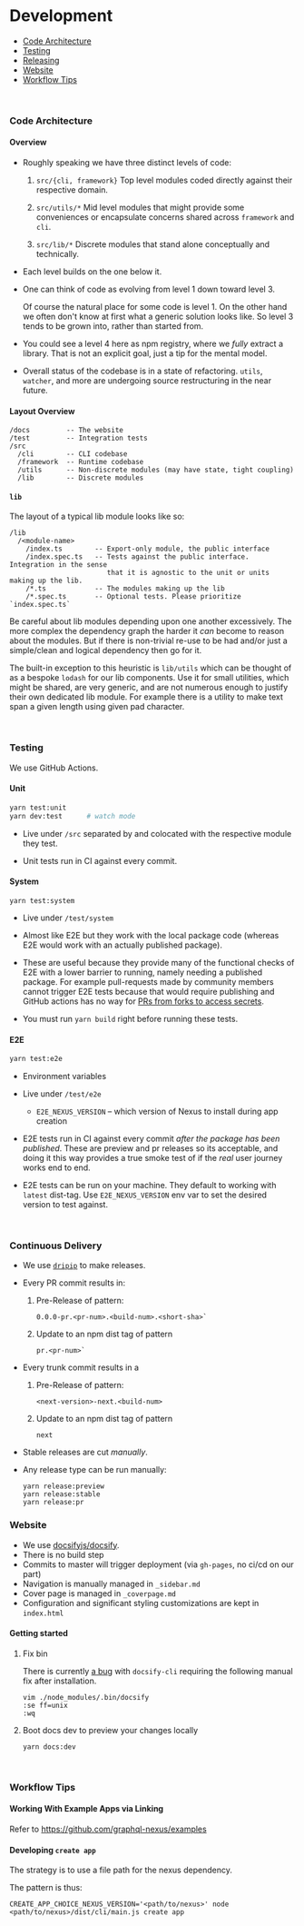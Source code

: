 # Development

<!-- START doctoc generated TOC please keep comment here to allow auto update -->
<!-- DON'T EDIT THIS SECTION, INSTEAD RE-RUN doctoc TO UPDATE -->

- [Code Architecture](#code-architecture)
- [Testing](#testing)
- [Releasing](#releasing)
- [Website](#website)
- [Workflow Tips](#workflow-tips)

<!-- END doctoc generated TOC please keep comment here to allow auto update -->

<br>

### Code Architecture

#### Overview

- Roughly speaking we have three distinct levels of code:

  1. `src/{cli, framework}` Top level modules coded directly against their respective domain.

  2. `src/utils/*` Mid level modules that might provide some conveniences or encapsulate concerns shared across `framework` and `cli`.

  3. `src/lib/*` Discrete modules that stand alone conceptually and technically.

- Each level builds on the one below it.

- One can think of code as evolving from level 1 down toward level 3.

  Of course the natural place for some code is level 1. On the other hand we often don't know at first what a generic solution looks like. So level 3 tends to be grown into, rather than started from.

- You could see a level 4 here as npm registry, where we _fully_ extract a library. That is not an explicit goal, just a tip for the mental model.

- Overall status of the codebase is in a state of refactoring. `utils`, `watcher`, and more are undergoing source restructuring in the near future.

#### Layout Overview

```
/docs         -- The website
/test         -- Integration tests
/src
  /cli        -- CLI codebase
  /framework  -- Runtime codebase
  /utils      -- Non-discrete modules (may have state, tight coupling)
  /lib        -- Discrete modules
```

#### `lib`

The layout of a typical lib module looks like so:

```
/lib
  /<module-name>
    /index.ts        -- Export-only module, the public interface
    /index.spec.ts   -- Tests against the public interface. Integration in the sense
                        that it is agnostic to the unit or units making up the lib.
    /*.ts            -- The modules making up the lib
    /*.spec.ts       -- Optional tests. Please prioritize `index.spec.ts`
```

Be careful about lib modules depending upon one another excessively. The more complex the dependency graph the harder it _can_ become to reason about the modules. But if there is non-trivial re-use to be had and/or just a simple/clean and logical dependency then go for it.

The built-in exception to this heuristic is `lib/utils` which can be thought of as a bespoke `lodash` for our lib components. Use it for small utilities, which might be shared, are very generic, and are not numerous enough to justify their own dedicated lib module. For example there is a utility to make text span a given length using given pad character.

<br>

### Testing

We use GitHub Actions.

#### Unit

```bash
yarn test:unit
yarn dev:test      # watch mode
```

- Live under `/src` separated by and colocated with the respective module they test.

- Unit tests run in CI against every commit.

#### System

```
yarn test:system
```

- Live under `/test/system`

- Almost like E2E but they work with the local package code (whereas E2E would work with an actually published package).

- These are useful because they provide many of the functional checks of E2E with a lower barrier to running, namely needing a published package. For example pull-requests made by community members cannot trigger E2E tests because that would require publishing and GitHub actions has no way for [PRs from forks to access secrets](https://github.community/t5/GitHub-Actions/Allow-secrets-to-be-shared-with-trusted-Actions/td-p/34278).

- You must run `yarn build` right before running these tests.

#### E2E

```bash
yarn test:e2e
```

- Environment variables

- Live under `/test/e2e`

  - `E2E_NEXUS_VERSION` – which version of Nexus to install during app creation

- E2E tests run in CI against every commit _after the package has been published_. These are preview and pr releases so its acceptable, and doing it this way provides a true smoke test of if the _real_ user journey works end to end.

- E2E tests can be run on your machine. They default to working with `latest` dist-tag. Use `E2E_NEXUS_VERSION` env var to set the desired version to test against.

<br>

### Continuous Delivery

- We use [`dripip`](https://github.com/prisma-labs/dripip) to make releases.

- Every PR commit results in:

  1. Pre-Release of pattern:

     ```
     0.0.0-pr.<pr-num>.<build-num>.<short-sha>`
     ```

  1. Update to an npm dist tag of pattern

     ```
     pr.<pr-num>`
     ```

- Every trunk commit results in a

  1. Pre-Release of pattern:

     ```
     <next-version>-next.<build-num>
     ```

  1. Update to an npm dist tag of pattern

     ```
     next
     ```

- Stable releases are cut _manually_.

- Any release type can be run manually:

  ```
  yarn release:preview
  yarn release:stable
  yarn release:pr
  ```

### Website

- We use [docsifyjs/docsify](https://github.com/docsifyjs/docsify).
- There is no build step
- Commits to master will trigger deployment (via `gh-pages`, no ci/cd on our part)
- Navigation is manually managed in `_sidebar.md`
- Cover page is managed in `_coverpage.md`
- Configuration and significant styling customizations are kept in `index.html`

#### Getting started

1. Fix bin

   There is currently [a bug](https://github.com/docsifyjs/docsify-cli/issues/88) with `docsify-cli` requiring the following manual fix after installation.

   ```
   vim ./node_modules/.bin/docsify
   :se ff=unix
   :wq
   ```

2. Boot docs dev to preview your changes locally

   ```
   yarn docs:dev
   ```

<br>

### Workflow Tips

#### Working With Example Apps via Linking

Refer to https://github.com/graphql-nexus/examples

#### Developing `create app`

The strategy is to use a file path for the nexus dependency.

The pattern is thus:

```
CREATE_APP_CHOICE_NEXUS_VERSION='<path/to/nexus>' node <path/to/nexus>/dist/cli/main.js create app
```
